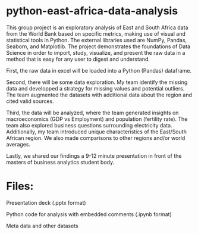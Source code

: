 # python-east-africa-data-analysis
This group project is an exploratory analysis of East and South Africa data from the World Bank based on specific metrics, making use of visual and statistical tools in Python. The external libraries used are NumPy, Pandas, Seaborn, and Matplotlib.
The project demonstrates the foundations of Data Science in order to import, study, visualize, and present the raw data in a method that is easy for any user to digest and understand.

First, the raw data in excel will be loaded into a Python (Pandas) dataframe.

Second, there will be some data exploration. My team identify the missing data and developped a strategy for missing values and potential outliers. The team augmented the datasets with additional data about the region and cited valid sources. 

Third, the data will be analyzed, where the team generated insights on macroeconomics (GDP vs Employment) and population (fertility rate). The team also explored business questions surrounding electricity data. Additionally, my team introduced unique characteristics of the East/South African region. We also made comparisons to other regions and/or world averages.

Lastly, we shared our findings a 9-12 minute presentation in front of the masters of business analytics student body.


# Files:

Presentation deck (.pptx format)

Python code for analysis with embedded comments (.ipynb format)

Meta data and other datasets
